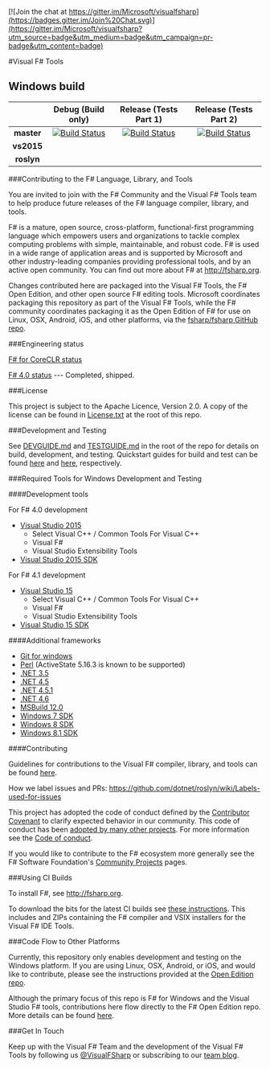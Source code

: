 
[![Join the chat at https://gitter.im/Microsoft/visualfsharp](https://badges.gitter.im/Join%20Chat.svg)](https://gitter.im/Microsoft/visualfsharp?utm_source=badge&utm_medium=badge&utm_campaign=pr-badge&utm_content=badge)

#Visual F# Tools

## Windows build

|            |Debug (Build only)|Release (Tests Part 1)|Release (Tests Part 2)|
|:----------:|:----------------:|:------------------:|:-----------------------:|
|**master**  |[![Build Status](http://dotnet-ci.cloudapp.net/buildStatus/icon?job=Microsoft_visualfsharp/master/debug_windows_nt)](http://dotnet-ci.cloudapp.net/job/Microsoft_visualfsharp/job/master/job/debug_windows_nt/)|[![Build Status](http://dotnet-ci.cloudapp.net/buildStatus/icon?job=Microsoft_visualfsharp/master/release_ci_part1_windows_nt)](http://dotnet-ci.cloudapp.net/job/Microsoft_visualfsharp/job/master/job/release_ci_part1_windows_nt/)|[![Build Status](http://dotnet-ci.cloudapp.net/buildStatus/icon?job=Microsoft_visualfsharp/master/release_ci_part2_windows_nt)](http://dotnet-ci.cloudapp.net/job/Microsoft_visualfsharp/job/master/job/release_ci_part2_windows_nt/)|
|**vs2015**  ||||
|**roslyn** ||||

###Contributing to the F# Language, Library, and Tools

You are invited to join with the F# Community and the Visual F# Tools team to help produce future releases of the F# language compiler, library, and tools.

F# is a mature, open source, cross-platform, functional-first programming language which empowers users and organizations to tackle complex computing problems with simple, maintainable, and robust code. F# is used in a wide range of application areas and is supported by Microsoft and other industry-leading companies providing professional tools, and by an active open community. You can find out more about F# at http://fsharp.org.

Changes contributed here are packaged into the Visual F# Tools, the F# Open Edition, and other open source F# editing tools. Microsoft coordinates packaging this repository as part of the Visual F# Tools, while the F# community coordinates packaging it as the Open Edition of F# for use on Linux, OSX, Android, iOS, and other platforms, via the [fsharp/fsharp GitHub repo](https://github.com/fsharp/fsharp/).

###Engineering status

[F# for CoreCLR status](https://github.com/Microsoft/visualfsharp/wiki/F%23-for-CoreCLR---Status)

[F# 4.0 status](https://github.com/Microsoft/visualfsharp/wiki/F%23-4.0-Status)   --- Completed, shipped.

###License

This project is subject to the Apache Licence, Version 2.0. A copy of the license can be found in [License.txt](License.txt) at the root of this repo.

###Development and Testing

See [DEVGUIDE.md](DEVGUIDE.md) and [TESTGUIDE.md](TESTGUIDE.md) in the root of the repo for details on build, development, and testing.
Quickstart guides for build and test can be found [here](https://github.com/Microsoft/visualfsharp/wiki/Build-Quickstart) and [here](https://github.com/Microsoft/visualfsharp/wiki/Test-Quickstart), respectively.
 
###Required Tools for Windows Development and Testing

####Development tools

For F# 4.0 development

- [Visual Studio 2015](http://www.visualstudio.com/en-us/downloads/visual-studio-2015-downloads-vs)
  - Select Visual C++ / Common Tools For Visual C++
  - Visual F#
  - Visual Studio Extensibility Tools
- [Visual Studio 2015 SDK](http://www.visualstudio.com/en-us/downloads/visual-studio-2015-downloads-vs)

For F# 4.1 development

- [Visual Studio 15](https://www.visualstudio.com/en-us/downloads/visual-studio-next-downloads-vs.aspx)
  - Select Visual C++ / Common Tools For Visual C++
  - Visual F#
  - Visual Studio Extensibility Tools
- [Visual Studio 15 SDK](https://www.visualstudio.com/en-us/downloads/visual-studio-next-downloads-vs.aspx)

####Additional frameworks

- [Git for windows](http://msysgit.github.io/)
- [Perl](http://www.perl.org/get.html#win32) (ActiveState 5.16.3 is known to be supported)
- [.NET 3.5](http://www.microsoft.com/en-us/download/details.aspx?id=21)
- [.NET 4.5](http://www.microsoft.com/en-us/download/details.aspx?id=30653)
- [.NET 4.5.1](http://www.microsoft.com/en-us/download/details.aspx?id=40779)
- [.NET 4.6](https://www.microsoft.com/en-us/download/details.aspx?id=48137)
- [MSBuild 12.0](http://www.microsoft.com/en-us/download/details.aspx?id=40760)
- [Windows 7 SDK](http://www.microsoft.com/en-us/download/details.aspx?id=8279)
- [Windows 8 SDK](http://msdn.microsoft.com/en-us/windows/desktop/hh852363.aspx)
- [Windows 8.1 SDK](http://msdn.microsoft.com/en-us/library/windows/desktop/bg162891.aspx)

####Contributing

Guidelines for contributions to the Visual F# compiler, library, and tools can be found [here](CONTRIBUTING.md).

How we label issues and PRs:  https://github.com/dotnet/roslyn/wiki/Labels-used-for-issues  


This project has adopted the code of conduct defined by the [Contributor Covenant](http://contributor-covenant.org/) to clarify expected behavior in our community. This code of conduct has been [adopted by many other projects](http://contributor-covenant.org/adopters/). For more information see the [Code of conduct](https://github.com/Microsoft/visualfsharp/wiki/Code-of-Conduct).

If you would like to contribute to the F# ecosystem more generally see the F# Software Foundation's [Community Projects](http://fsharp.org/community/projects/) pages.

###Using CI Builds

To install F#, see http://fsharp.org.

To download the bits for the latest CI builds see [these instructions](https://github.com/Microsoft/visualfsharp/wiki/Using-CI-Builds). This includes and ZIPs containing the F# compiler and VSIX installers for the Visual F# IDE Tools.

###Code Flow to Other Platforms

Currently, this repository only enables development and testing on the Windows platform. If you are using Linux, OSX, Android, or iOS, and would like to contribute, please see the instructions provided at the [Open Edition repo](https://github.com/fsharp/fsharp/#the-open-edition-of-the-f-compiler-core-library--tools).

Although the primary focus of this repo is F# for Windows and the Visual Studio F# tools, contributions here flow directly to the F# Open Edition repo.  More details can be found [here](https://github.com/Microsoft/visualfsharp/wiki/Code-Flow-to-Open-Edition).

###Get In Touch

Keep up with the Visual F# Team and the development of the Visual F# Tools by following us [@VisualFSharp](https://twitter.com/VisualFSharp) or subscribing to our [team blog](http://blogs.msdn.com/b/fsharpteam/).



